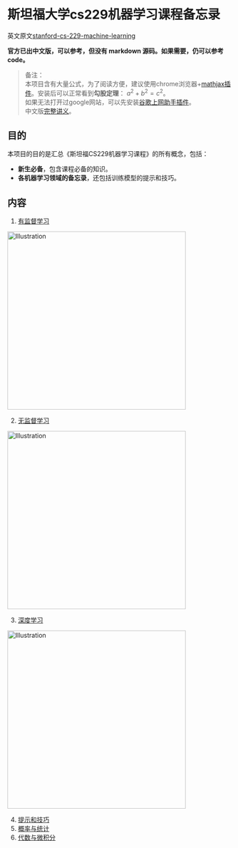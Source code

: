 # 斯坦福大学cs229机器学习课程备忘录
英文原文[stanford-cs-229-machine-learning](https://github.com/afshinea/stanford-cs-229-machine-learning)

**官方已出中文版，可以参考，但没有 markdown 源码。如果需要，仍可以参考 code。**
> 备注：
> <br>本项目含有大量公式，为了阅读方便，建议使用chrome浏览器+[mathjax插件](https://chrome.google.com/webstore/detail/github-with-mathjax/ioemnmodlmafdkllaclgeombjnmnbima?utm_source=chrome-app-launcher-info-dialog)。安装后可以正常看到**勾股定理**： $a^2+b^2=c^2$。
> <br>如果无法打开过google网站，可以先安装[谷歌上网助手插件](http://googlehelper.net/)。
> <br>中文版[完整讲义](https://github.com/Kivy-CN/Stanford-CS-229-CN)。

## 目的
本项目的目的是汇总《斯坦福CS229机器学习课程》的所有概念，包括：
- **新生必备**，包含课程必备的知识。
- **各机器学习领域的备忘录**，还包括训练模型的提示和技巧。

## 内容
1. [有监督学习](/code/Supervised_Learning.md)

<a href="/pdf/Supervised_Learning.pdf"><img src="https://stanford.edu/~shervine/images/vip-cheatsheet-supervised-learning.png?" alt="Illustration" width="400px"/></a>

2. [无监督学习](/code/Unsupervised_Learning.md)

<a href="/pdf/Unsupervised_Learning.pdf"><img src="https://stanford.edu/~shervine/images/vip-cheatsheet-unsupervised-learning.png" alt="Illustration" width="400px"/>

3. [深度学习](/code/Deep_Learning.md)

<a href="/pdf/Deep_Learning.pdf"><img src="https://stanford.edu/~shervine/images/vip-cheatsheet-deep-learning.png" alt="Illustration" width="400px"/>

4. 提示和技巧
5. 概率与统计
6. 代数与微积分
